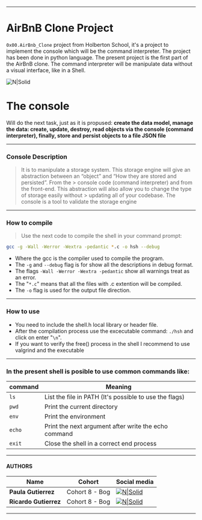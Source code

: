 ___

# AirBnB Clone Project

`0x00.AirBnb_Clone` project from Holberton School, it's a project to implement the console which will be the command interpreter. The project has been done in python language. The present project is the first part of the AirBnB clone. The command interpreter will be manipulate data without a visual interface, like in a Shell.

![N|Solid](https://pbs.twimg.com/media/D-WTgbVWkAAUd9W.png)

# The console

Will do the next task, just as it is propused: **create the data model, manage the data: create, update, destroy, read objects via the console (command interpreter), finally, store and persist objects to a file JSON file**
___
### Console Description
> It is to manipulate a storage system. This storage engine will give an
> abstraction between an “object” and “How they are stored and persisted”. From the > console code (command interpreter) and from the front-end.
> This abstraction will also allow you to change the type of storage easily without > updating all of your codebase. The console is a tool to validate the storage
> engine
___

### How to compile
> Use the next code to compile the shell in your command prompt:
 ```sh
 gcc -g -Wall -Werror -Wextra -pedantic *.c -o hsh --debug
 ```
 - Where the gcc is the compiler used to compile the program.
 - The `-g` and `--debug` flag is for show all the descriptions in debug format.
 - The  flags `-Wall -Werror -Wextra -pedantic` show all warnings treat as an error.
 - The "`*.c`" means that all the files with .c extention will be compiled.
 - The `-o` flag is used for the output file direction.
 
 ___
 
### How to use

 - You need to include the shell.h local library or header file.
 - After the compilation process use the excecutable command: `./hsh` and click on
 enter "`\n`".
 - If you want to verify the free() process in the shell I recommend to use valgrind and the executable

___

### In the present shell is posible to use common commands like:

| command | Meaning |
| --- | --- |
| `ls` | List the file in PATH (It's possible to use the flags) |
| `pwd` | Print the current directory |
| `env` | Print the environment |
| `echo` | Print the next argument after write the echo command |
| `exit` | Close the shell in a correct end process |
___
#### AUTHORS
| Name | Cohort | Social media |
| ---| --- | --- |
| **Paula Gutierrez** | Cohort 8 - Bog | [![N\|Solid](https://www.allininteractive.com/wp-content/uploads/2015/04/twitter.png)](https://twitter.com/AndZapata1) |
| **Ricardo Gutierrez** | Cohort 8 - Bog | [![N\|Solid](https://www.allininteractive.com/wp-content/uploads/2015/04/twitter.png)](https://twitter.com/kyeeh) |

________
